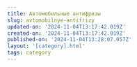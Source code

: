 ```yaml
---
title: Автомобильные антифризы
slug: avtomobilnye-antifrizy
updated-on: '2024-11-04T13:17:42.019Z'
created-on: '2024-11-04T13:17:42.019Z'
published-on: '2024-11-04T13:28:07.057Z'
layout: '[category].html'
tags: category
---
```




